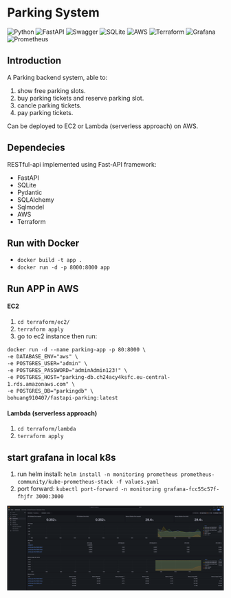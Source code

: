# Parking System

![Python](https://img.shields.io/badge/python-3670A0?style=for-the-badge&logo=python&logoColor=ffdd54)
![FastAPI](https://img.shields.io/badge/FastAPI-005571?style=for-the-badge&logo=fastapi)
![Swagger](https://img.shields.io/badge/-Swagger-%23Clojure?style=for-the-badge&logo=swagger&logoColor=white)
![SQLite](https://img.shields.io/badge/SQLite-3.36.0-brightgreen?style=for-the-badge)
![AWS](https://img.shields.io/badge/AWS-Cloud-brightgreen?style=for-the-badge)
![Terraform](https://img.shields.io/badge/Terraform-623CE4?style=for-the-badge&logo=terraform&logoColor=white)
![Grafana](https://img.shields.io/badge/Grafana-F46800?style=for-the-badge&logo=grafana&logoColor=white)
![Prometheus](https://img.shields.io/badge/Prometheus-E6522C?style=for-the-badge&logo=prometheus&logoColor=white)

## Introduction

A Parking backend system, able to:

1. show free parking slots.
2. buy parking tickets and reserve parking slot.
3. cancle parking tickets.
4. pay parking tickets.

Can be deployed to EC2 or Lambda (serverless approach) on AWS.

## Dependecies

RESTful-api implemented using Fast-API framework:

- FastAPI
- SQLite
- Pydantic
- SQLAlchemy
- Sqlmodel
- AWS
- Terraform

## Run with Docker

- `docker build -t app .`
- `docker run -d -p 8000:8000 app`

## Run APP in AWS

#### EC2

1. `cd terraform/ec2/`
2. `terraform apply`
3. go to ec2 instance then run:

```shell
docker run -d --name parking-app -p 80:8000 \
-e DATABASE_ENV="aws" \
-e POSTGRES_USER="admin" \
-e POSTGRES_PASSWORD="adminAdmin123!" \
-e POSTGRES_HOST="parking-db.ch24acy4ksfc.eu-central-1.rds.amazonaws.com" \
-e POSTGRES_DB="parkingdb" \
bohuang910407/fastapi-parking:latest
```

#### Lambda (serverless approach)

1. `cd terraform/lambda`
2. `terraform apply`

## start grafana in local k8s

1. run helm install: `helm install -n monitoring prometheus prometheus-community/kube-prometheus-stack -f values.yaml`
2. port forward: `kubectl port-forward -n monitoring grafana-fcc55c57f-fhjfr 3000:3000`

<img src="https://github.com/bohuang-work/parking/blob/main/img/grafana.png" alt="Grafana Dashboard" width="600"/>
